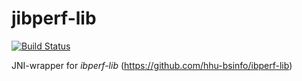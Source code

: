# jibperf-lib

[![Build Status](https://travis-ci.org/hhu-bsinfo/jibperf-lib.svg?branch=master)](https://travis-ci.org/hhu-bsinfo/jibperf-lib)

JNI-wrapper for _ibperf-lib_ (https://github.com/hhu-bsinfo/ibperf-lib)
